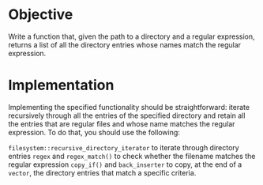 # Objective

Write a function that, given the path to a directory and a regular expression, returns a list of all the directory entries whose names match the regular expression.

# Implementation

Implementing the specified functionality should be straightforward: iterate recursively through all the entries of the specified directory and retain all the entries that are regular files and whose name matches the regular expression. To do that, you should use the following:

`filesystem::recursive_directory_iterator` to iterate through directory entries
`regex` and `regex_match()` to check whether the filename matches the regular expression
`copy_if()` and `back_inserter` to copy, at the end of a `vector`, the directory entries that match a specific criteria.